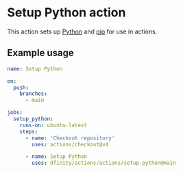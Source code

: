 # Setup Python action

This action sets up [Python](https://www.python.org/) and [pip](https://pip.pypa.io/en/stable/) for use in actions.

## Example usage

```yaml
name: Setup Python

on:
  push:
    branches:
      - main

jobs:
  setup_python:
    runs-on: ubuntu-latest
    steps:
      - name: 'Checkout repository'
        uses: actions/checkout@v4

      - name: Setup Python
        uses: dfinity/actions/actions/setup-python@main
```
